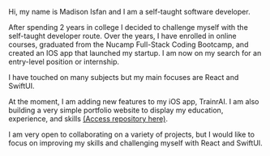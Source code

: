 <!-- - 👋 Hi, I’m @madisonisfan
- 👀 I’m interested in ...
- 🌱 I’m currently learning ...
- 💞️ I’m looking to collaborate on ...
- 📫 How to reach me ...
-->

Hi, my name is Madison Isfan and I am a self-taught software developer. 

After spending 2 years in college I decided to challenge myself with the self-taught developer route. Over the years, I have enrolled in online courses, graduated from the Nucamp Full-Stack Coding Bootcamp, and created an IOS app that launched my startup. I am now on my search for an entry-level position or internship.

I have touched on many subjects but my main focuses are React and SwiftUI. 

At the moment, I am adding new features to my iOS app, TrainrAI. I am also building a very simple portfolio website to display my education, experience, and skills [(Access repository here)](https://github.com/madisonisfan/Portfolio-Website-Simple). 

I am very open to collaborating on a variety of projects, but I would like to focus on improving my skills and challenging myself with React and SwiftUI.


<!---
madisonisfan/madisonisfan is a ✨ special ✨ repository because its `README.md` (this file) appears on your GitHub profile.
You can click the Preview link to take a look at your changes.
--->



